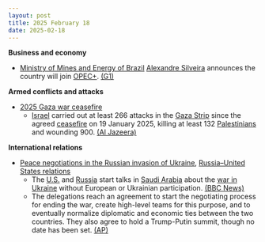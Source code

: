 ```yaml
---
layout: post
title: 2025 February 18
date: 2025-02-18
---
```



**Business and economy**

* [Ministry of Mines and Energy of Brazil](https://en.wikipedia.org/wiki/Ministry_of_Mines_and_Energy_%28Brazil%29 "Ministry of Mines and Energy (Brazil)") [Alexandre Silveira](https://en.wikipedia.org/wiki/Alexandre_Silveira "Alexandre Silveira") announces the country will join [OPEC+](https://en.wikipedia.org/wiki/OPEC%2B "OPEC+"). [(G1)](https://g1.globo.com/google/amp/economia/noticia/2025/02/18/brasil-vai-ingressar-na-opep-decide-governo.ghtml)

**Armed conflicts and attacks**

* [2025 Gaza war ceasefire](https://en.wikipedia.org/wiki/2025_Gaza_war_ceasefire "2025 Gaza war ceasefire")
  + [Israel](https://en.wikipedia.org/wiki/Israel "Israel") carried out at least 266 attacks in the [Gaza Strip](https://en.wikipedia.org/wiki/Gaza_Strip "Gaza Strip") since the agreed [ceasefire](https://en.wikipedia.org/wiki/Ceasefire "Ceasefire") on 19 January 2025, killing at least 132 [Palestinians](https://en.wikipedia.org/wiki/Palestinians "Palestinians") and wounding 900. [(Al Jazeera)](https://www.aljazeera.com/news/liveblog/2025/2/18/live-israel-pushes-forward-with-plans-for-voluntary-expulsions-from-gaza?update=3518175)

**International relations**

* [Peace negotiations in the Russian invasion of Ukraine](https://en.wikipedia.org/wiki/Peace_negotiations_in_the_Russian_invasion_of_Ukraine "Peace negotiations in the Russian invasion of Ukraine"), [Russia–United States relations](https://en.wikipedia.org/wiki/Russia%E2%80%93United_States_relations "Russia–United States relations")
  + The [U.S.](https://en.wikipedia.org/wiki/U.S. "U.S.") and [Russia](https://en.wikipedia.org/wiki/Russia "Russia") start talks in [Saudi Arabia](https://en.wikipedia.org/wiki/Saudi_Arabia "Saudi Arabia") about the [war in Ukraine](https://en.wikipedia.org/wiki/Russo-Ukrainian_War "Russo-Ukrainian War") without European or Ukrainian participation. [(BBC News)](https://www.bbc.com/news/live/c62e2158mkpt)
  + The delegations reach an agreement to start the negotiating process for ending the war, create high-level teams for this purpose, and to eventually normalize diplomatic and economic ties between the two countries. They also agree to hold a Trump-Putin summit, though no date has been set. [(AP)](https://apnews.com/article/russia-ukraine-war-riyadh-talks-trump-putin-rubio-0c3beebfef5839e9d509ff58239a6bc5)
